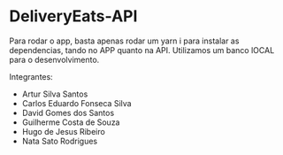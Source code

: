 # DeliveryEats-API
Para rodar o app, basta apenas rodar um yarn i para instalar as dependencias, tando no APP quanto na API. Utilizamos um banco lOCAL para o desenvolvimento.

Integrantes:
- Artur Silva Santos
- Carlos Eduardo Fonseca Silva
- David Gomes dos Santos
- Guilherme Costa de Souza
- Hugo de Jesus Ribeiro
- Nata Sato Rodrigues
